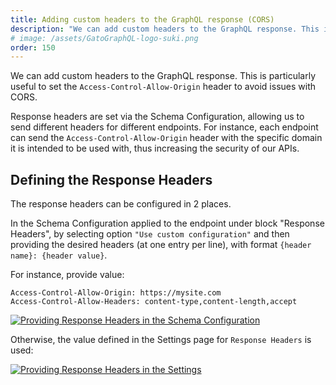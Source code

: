 ```yaml
---
title: Adding custom headers to the GraphQL response (CORS)
description: "We can add custom headers to the GraphQL response. This is particularly useful to set the 'Access-Control-Allow-Origin' header to avoid issues with CORS."
# image: /assets/GatoGraphQL-logo-suki.png
order: 150
---
```


We can add custom headers to the GraphQL response. This is particularly useful to set the `Access-Control-Allow-Origin` header to avoid issues with CORS.

Response headers are set via the Schema Configuration, allowing us to send different headers for different endpoints. For instance, each endpoint can send the `Access-Control-Allow-Origin` header with the specific domain it is intended to be used with, thus increasing the security of our APIs.

## Defining the Response Headers

The response headers can be configured in 2 places.

In the Schema Configuration applied to the endpoint under block "Response Headers", by selecting option `"Use custom configuration"` and then providing the desired headers (at one entry per line), with format `{header name}: {header value}`.

For instance, provide value:

```apacheconf
Access-Control-Allow-Origin: https://mysite.com
Access-Control-Allow-Headers: content-type,content-length,accept
```

<div class="img-width-610">

<a href="/assets/guides/upstream/schema-configuration-response-headers.png" target="_blank">![Providing Response Headers in the Schema Configuration](/assets/guides/upstream/schema-configuration-response-headers.png "Providing Response Headers in the Schema Configuration")</a>

</div>

Otherwise, the value defined in the Settings page for `Response Headers` is used:

<div class="img-width-1024">

<a href="/assets/guides/upstream/settings-response-headers.png" target="_blank">![Providing Response Headers in the Settings](/assets/guides/upstream/settings-response-headers.png "Providing Response Headers in the Settings")</a>

</div>
